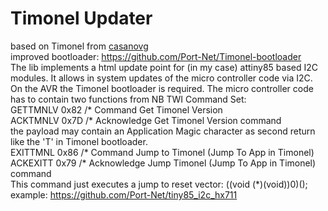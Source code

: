 <h1>Timonel Updater</h1>
based on Timonel from <a href="https://github.com/casanovg">casanovg</a><br>
improved bootloader: <a href="https://github.com/Port-Net/Timonel-bootloader">https://github.com/Port-Net/Timonel-bootloader</a><br>
The lib implements a html update point for (in my case) attiny85 based I2C modules. It allows in system updates of the micro controller code via I2C.<br>
On the AVR the Timonel bootloader is required. The micro controller code has to contain two functions from NB TWI Command Set:<br>
 GETTMNLV 0x82 /* Command Get Timonel Version<br>
 ACKTMNLV 0x7D /* Acknowledge Get Timonel Version command<br>
 the payload may contain an Application Magic character as second return like the 'T' in Timonel bootloader.<br>
 EXITTMNL 0x86 /* Command Jump to Timonel (Jump To App in Timonel)<br>
 ACKEXITT 0x79 /* Acknowledge Jump Timonel (Jump To App in Timonel) command<br>
 This command just executes a jump to reset vector: ((void (*)(void))0)();<br>
example: <a href="https://github.com/Port-Net/tiny85_i2c_hx711">https://github.com/Port-Net/tiny85_i2c_hx711</a>
